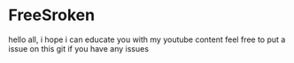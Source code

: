 # FreeSroken
hello all, i hope i can educate you with my youtube content
feel free to put a issue on this git if you have any issues
